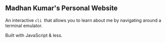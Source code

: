 ## Madhan Kumar's Personal Website

An interactive `cli `that allows you to learn about me by navigating around a terminal emulator.

Built with JavaScript & less.